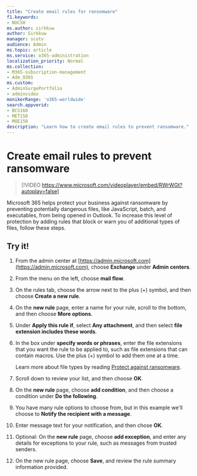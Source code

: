 ```yaml
---
title: "Create email rules for ransomware"
f1.keywords:
- NOCSH
ms.author: sirkkuw
author: Sirkkuw
manager: scotv
audience: Admin
ms.topic: article
ms.service: o365-administration
localization_priority: Normal
ms.collection: 
- M365-subscription-management 
- Adm_O365
ms.custom: 
- AdminSurgePortfolio
- adminvideo
monikerRange: 'o365-worldwide'
search.appverid:
- BCS160
- MET150
- MOE150
description: "Learn how to create email rules to prevent ransomware."
---
```


# Create email rules to prevent ransomware

> [!VIDEO https://www.microsoft.com/videoplayer/embed/RWrWGt?autoplay=false]

Microsoft 365 helps protect your business against ransomware by preventing potentially dangerous files, like JavaScript, batch, and executables, from being opened in Outlook. To increase this level of protection by adding rules that block or warn you of additional types of files, follow these steps.

## Try it!

1. From the admin center at [https://admin.microsoft.com](https://admin.microsoft.com), choose **Exchange** under **Admin centers**.
1. From the menu on the left, choose **mail flow**.
1. On the rules tab, choose the arrow next to the plus (+) symbol, and then choose **Create a new rule**.
1. On the **new rule** page, enter a name for your rule, scroll to the bottom, and then choose **More options**.
1. Under **Apply this rule if**, select **Any attachment**, and then select **file extension includes these words**.
1. In the box under **specify words or phrases**, enter the file extensions that you want the rule to be applied to, such as file extensions that can contain macros. Use the plus (+) symbol to add them one at a time.

    Learn more about file types by reading [Protect against ransomware](../admin/security-and-compliance/secure-your-business-data.md#ransomware).

1. Scroll down to review your list, and then choose **OK**.
1. On the **new rule** page, choose **add condition**, and then choose a condition under **Do the following**.
1. You have many rule options to choose from, but in this example we'll choose to **Notify the recipient with a message**.
1. Enter message text for your notification, and then chose **OK**.
1. Optional: On the **new rule** page, choose **add exception**, and enter any details for exceptions to your rule, such as messages from trusted senders.
1. On the new rule page, choose **Save**, and review the rule summary information provided.